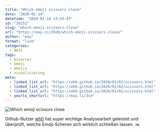 ```yaml
---
title: "Which emoji scissors close"
date: "2020-01-14"
datetime: "2020-01-14 13:43:43"
id: "36152"
slug: "which-emoji-scissors-close"
url: "https://eay.cc/2020/which-emoji-scissors-close/"
author: "eay"
format: "link"
categories:
  - 0815
tags:
  - bizarres
  - emoji
  - emojis
  - visualisierung
meta:
  - linked_list_url: "https://wh0.github.io/2020/01/02/scissors.html"
  - linked_list_url: "https://wh0.github.io/2020/01/02/scissors.html"
  - linked_list_url: "https://wh0.github.io/2020/01/02/scissors.html"
  - yourls_shorturl: "https://eay.li/3ce"
---
```


![Which emoji scissors close](https://eay.cc/uploads/2020/scissors.png)

Github-Nutzer [wh0](https://github.com/wh0) hat super wichtige Analysearbeit geleistet und überprüft, welche Emoji-Scheren sich wirklich schließen lassen. ✂️

